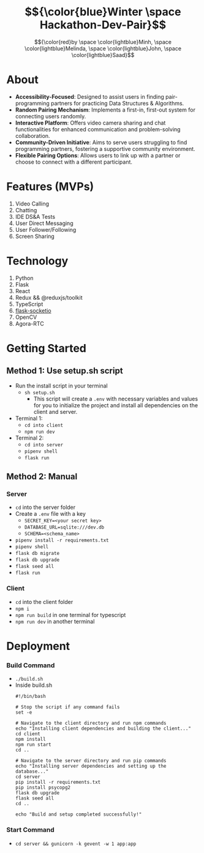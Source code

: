 # $${\color{blue}Winter \space Hackathon-Dev-Pair}$$
<!-- FORMAT FOR THIS STYLING: $${\color{red}Welcome \space \color{lightblue}To \space \color{orange}Stackoverflow}$$ -->
$${\color{red}by \space \color{lightblue}Minh, \space \color{lightblue}Melinda, \space \color{lightblue}John, \space \color{lightblue}Saad}$$

# About
- **Accessibility-Focused**: Designed to assist users in finding pair-programming partners for practicing Data Structures & Algorithms.
- **Random Pairing Mechanism**: Implements a first-in, first-out system for connecting users randomly.
- **Interactive Platform**: Offers video camera sharing and chat functionalities for enhanced communication and problem-solving collaboration.
- **Community-Driven Initiative**: Aims to serve users struggling to find programming partners, fostering a supportive community environment.
- **Flexible Pairing Options**: Allows users to link up with a partner or choose to connect with a different participant.

# Features (MVPs)
1. Video Calling
2. Chatting
3. IDE DS&A Tests
4. User Direct Messaging
5. User Follower/Following
6. Screen Sharing

# Technology
1. Python
2. Flask
3. React
4. Redux && @reduxjs/toolkit
5. TypeScript
6. [flask-socketio](https://flask-socketio.readthedocs.io/en/latest/)
7. OpenCV
8. Agora-RTC

# Getting Started

## Method 1: Use setup.sh script
- Run the install script in your terminal
    - `sh setup.sh`
        - This script will create a `.env` with necessary variables and values for you to initialize the project and install all dependencies on the client and server.
- Terminal 1:
    - `cd into client`
    - `npm run dev`
- Terminal 2:
    - `cd into server`
    - `pipenv shell`
    - `flask run`

## Method 2: Manual

### Server
- `cd` into the server folder
- Create a `.env` file with a key
    - `SECRET_KEY=<your secret key>`
    - `DATABASE_URL=sqlite:///dev.db`
    - `SCHEMA=<schema_name>`
- `pipenv install -r requirements.txt`
- `pipenv shell`
- `flask db migrate`
- `flask db upgrade`
- `flask seed all`
- `flask run`

### Client
- `cd` into the client folder
- `npm i`
- `npm run build` in one terminal for typescript
- `npm run dev` in another terminal


# Deployment

### Build Command
- `./build.sh`
- Inside build.sh
    ```
    #!/bin/bash

    # Stop the script if any command fails
    set -e

    # Navigate to the client directory and run npm commands
    echo "Installing client dependencies and building the client..."
    cd client
    npm install
    npm run start
    cd ..

    # Navigate to the server directory and run pip commands
    echo "Installing server dependencies and setting up the database..."
    cd server
    pip install -r requirements.txt
    pip install psycopg2
    flask db upgrade
    flask seed all
    cd ..

    echo "Build and setup completed successfully!"
    ```

### Start Command
- `cd server && gunicorn -k gevent -w 1 app:app`
